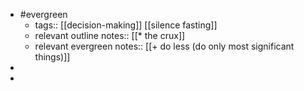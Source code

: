 - #evergreen
    - tags:: [[decision-making]] [[silence fasting]]
    - relevant outline notes:: [[* the crux]]
    - relevant evergreen notes:: [[+ do less (do only most significant things)]]
- 
- 
